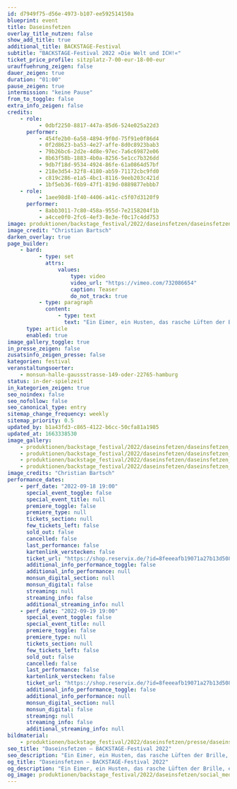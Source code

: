 ```yaml
---
id: d7949f75-d56e-4973-b107-ee592514150a
blueprint: event
title: Daseinsfetzen
overlay_title_nutzen: false
show_add_title: true
additional_title: BACKSTAGE-Festival
subtitle: "BACKSTAGE-Festival 2022 »Die Welt und ICH!«"
ticket_price_profile: sitzplatz-7-00-eur-18-00-eur
urauffuehrung_zeigen: false
dauer_zeigen: true
duration: "01:00"
pause_zeigen: true
intermission: "keine Pause"
from_to_toggle: false
extra_info_zeigen: false
credits:
    - role:
          - 0dbf2250-8817-447a-85d6-524e025a22d3
      performer:
          - 454fe2b0-6a58-4894-9f0d-75f91e0f86d4
          - 0f2d8623-ba53-4e27-affe-8d0c8923bab3
          - 79b26bc6-2d2e-4d8e-97ec-7a6c69872e06
          - 8b63f58b-1883-4b0a-8256-5e1cc7b326dd
          - 9db7f18d-9534-4924-86fe-61a0864d57bf
          - 218e3d54-32f8-4180-ab59-71172cbc9fd0
          - c819c286-e1a5-4bc1-8116-9eeb203c421d
          - 1bf5eb36-f6b9-47f1-819d-0889877ebbb7
    - role:
          - 1aee98d8-1f40-4406-a41c-c5f07d3120f9
      performer:
          - 8abb3011-7c80-458a-955d-7e2158204f1b
          - a4cce0f0-2fc6-4ef3-8e3e-f0c17c4dd753
image: produktionen/backstage_festival/2022/daseinsfetzen/daseinsfetzen_backstage_01_c_niklas_heinecke.jpeg
image_credit: "Christian Bartsch"
darken_overlay: true
page_builder:
    - bard:
          - type: set
            attrs:
                values:
                    type: video
                    video_url: "https://vimeo.com/732086654"
                    caption: Teaser
                    do_not_track: true
          - type: paragraph
            content:
                - type: text
                  text: "Ein Eimer, ein Husten, das rasche Lüften der Brille, ein Spielzeugauto - Daseinsfetzen ist das in eine Revue gegossene Ergebnis einer familiären Spurensuche."
      type: article
      enabled: true
image_gallery_toggle: true
in_presse_zeigen: false
zusatsinfo_zeigen_presse: false
kategorien: festival
veranstaltungsoerter:
    - monsun-halle-gaussstrasse-149-oder-22765-hamburg
status: in-der-spielzeit
in_kategorien_zeigen: true
seo_noindex: false
seo_nofollow: false
seo_canonical_type: entry
sitemap_change_frequency: weekly
sitemap_priority: 0.5
updated_by: b1a43fd3-c865-4122-b6cc-50cfa81a1985
updated_at: 1663338530
image_gallery:
    - produktionen/backstage_festival/2022/daseinsfetzen/daseinsfetzen_backstage_02_c_christian_bartsch.jpg
    - produktionen/backstage_festival/2022/daseinsfetzen/daseinsfetzen_backstage_03_c_christian_bartsch.jpg
    - produktionen/backstage_festival/2022/daseinsfetzen/daseinsfetzen_backstage_04_c_christian_bartsch.jpg
    - produktionen/backstage_festival/2022/daseinsfetzen/daseinsfetzen_backstage_05_c_christian_bartsch.jpg
image_credits: "Christian Bartsch"
performance_dates:
    - perf_date: "2022-09-18 19:00"
      special_event_toggle: false
      special_event_title: null
      premiere_toggle: false
      premiere_type: null
      tickets_section: null
      few_tickets_left: false
      sold_out: false
      cancelled: false
      last_performance: false
      kartenlink_verstecken: false
      ticket_url: "https://shop.reservix.de/?id=8feeeafb19071a27b13d5083379d95183e9ab490f2f135faf80b2fecfc1ba00f2aba7ad8945f4a4292549eb86feddc1b&vID=7337&eventGrpID=413223&eventID=1986158"
      additional_info_performance_toggle: false
      additional_info_performance: null
      monsun_digital_section: null
      monsun_digital: false
      streaming: null
      streaming_info: false
      additional_streaming_info: null
    - perf_date: "2022-09-19 19:00"
      special_event_toggle: false
      special_event_title: null
      premiere_toggle: false
      premiere_type: null
      tickets_section: null
      few_tickets_left: false
      sold_out: false
      cancelled: false
      last_performance: false
      kartenlink_verstecken: false
      ticket_url: "https://shop.reservix.de/?id=8feeeafb19071a27b13d5083379d95183e9ab490f2f135faf80b2fecfc1ba00f2aba7ad8945f4a4292549eb86feddc1b&vID=7337&eventGrpID=413223&eventID=1986159"
      additional_info_performance_toggle: false
      additional_info_performance: null
      monsun_digital_section: null
      monsun_digital: false
      streaming: null
      streaming_info: false
      additional_streaming_info: null
bildmaterial:
    - produktionen/backstage_festival/2022/daseinsfetzen/presse/daseinsfetzen_backstage_c_christian_bartsch_monsun.zip
seo_title: "Daseinsfetzen – BACKSTAGE-Festival 2022"
seo_description: "Ein Eimer, ein Husten, das rasche Lüften der Brille, ein Spielzeugauto - Daseinsfetzen ist das in eine Revue gegossene Ergebnis einer familiären Spurensuche."
og_title: "Daseinsfetzen – BACKSTAGE-Festival 2022"
og_description: "Ein Eimer, ein Husten, das rasche Lüften der Brille, ein Spielzeugauto - Daseinsfetzen ist das in eine Revue gegossene Ergebnis einer familiären Spurensuche."
og_image: produktionen/backstage_festival/2022/daseinsfetzen/social_media_daseinsfetzen_backstage_c_niklas_heinecke.jpg
---
```

